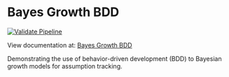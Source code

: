 # Bayes Growth BDD

[![Validate Pipeline](https://github.com/JBris/bayes-growth-bdd/actions/workflows/validation.yml/badge.svg)](https://github.com/JBris/bayes-growth-bdd/actions/workflows/validation.yml)

View documentation at: [Bayes Growth BDD](https://jbris.github.io/bayes-growth-bdd/)

Demonstrating the use of behavior-driven development (BDD) to Bayesian growth models for assumption tracking.
